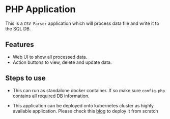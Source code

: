 # PHP Application

This is a `CSV Parser` application which will process data file and write it to the SQL DB.

## Features

* Web UI to show all processed data.
* Action buttons to view, delete and update data.


## Steps to use

* This can run as standalone docker container. If so make sure `config.php` contains all required DB information.

* This application can be deployed onto kubernetes cluster as highly available application. Please check this [blog](https://medium.com/@sinha.shashank.1989/automate-rds-aws-kubernetes-cluster-with-kops-and-terraform-84ee72916c43) to deploy it from scratch
